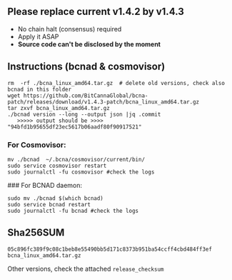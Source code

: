 
## Please replace current v1.4.2 by v1.4.3
- No chain halt (consensus) required
- Apply it ASAP
- **Source code can't be disclosed by the moment**


## Instructions (bcnad & cosmovisor) 
```
rm  -rf ./bcna_linux_amd64.tar.gz  # delete old versions, check also bcnad in this folder
wget https://github.com/BitCannaGlobal/bcna-patch/releases/download/v1.4.3-patch/bcna_linux_amd64.tar.gz
tar zxvf bcna_linux_amd64.tar.gz
./bcnad version --long --output json |jq .commit 
   >>>>> output should be >>>> "94bfd1b95655df23ec5617b06aadf80f90917521"
```
### For Cosmovisor:
```
mv ./bcnad  ~/.bcna/cosmovisor/current/bin/
sudo service cosmovisor restart
sudo journalctl -fu cosmovisor #check the logs
```

### For BCNAD daemon:
```
sudo mv ./bcnad $(which bcnad)
sudo service bcnad restart
sudo journalctl -fu bcnad #check the logs
```

## Sha256SUM
`05c896fc389f9c08c1beb8e55490bb5d171c8373b951ba54ccff4cbd484ff3ef bcna_linux_amd64.tar.gz`

Other versions, check the attached `release_checksum`
